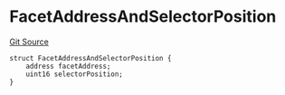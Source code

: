 # FacetAddressAndSelectorPosition
[Git Source](https://github.com/thrackle-io/rules-protocol/blob/b3877670eae43a9723081d42c4401502ebd5b9f6/src/diamond/core/DiamondCut/DiamondCutLib.sol)


```solidity
struct FacetAddressAndSelectorPosition {
    address facetAddress;
    uint16 selectorPosition;
}
```

